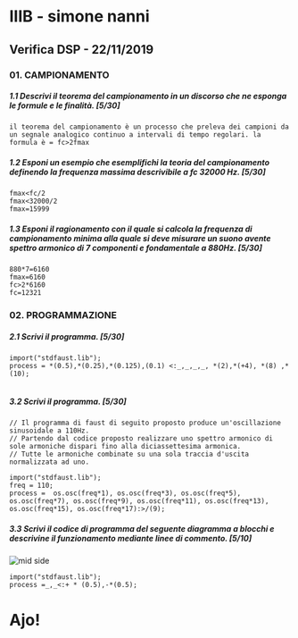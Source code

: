 # IIIB - simone nanni 

## Verifica DSP - 22/11/2019

### 01. CAMPIONAMENTO

##### 1.1 Descrivi il teorema del campionamento in un discorso che ne esponga le formule e le finalità. [5/30]

```
il teorema del campionamento è un processo che preleva dei campioni da un segnale analogico continuo a intervali di tempo regolari. la formula è = fc>2fmax
```

##### 1.2 Esponi un esempio che esemplifichi la teoria del campionamento definendo la frequenza massima descrivibile a _fc 32000 Hz_. [5/30]

```
fmax<fc/2
fmax<32000/2
fmax=15999
```

##### 1.3 Esponi il ragionamento con il quale si calcola la frequenza di campionamento minima alla quale si deve misurare un suono avente spettro armonico di 7 componenti e fondamentale a _880Hz_. [5/30]

```
880*7=6160
fmax=6160
fc>2*6160
fc=12321
```

### 02. PROGRAMMAZIONE

##### 2.1 Scrivi il programma. [5/30]

```
import("stdfaust.lib");
process = *(0.5),*(0.25),*(0.125),(0.1) <:_,_,_,_, *(2),*(+4), *(8) ,*(10);


```

##### 3.2 Scrivi il programma. [5/30]

```
// Il programma di faust di seguito proposto produce un'oscillazione sinusoidale a 110Hz.
// Partendo dal codice proposto realizzare uno spettro armonico di sole armoniche dispari fino alla diciassettesima armonica.
// Tutte le armoniche combinate su una sola traccia d'uscita normalizzata ad uno.

import("stdfaust.lib");
freq = 110;
process =  os.osc(freq*1), os.osc(freq*3), os.osc(freq*5), os.osc(freq*7), os.osc(freq*9), os.osc(freq*11), os.osc(freq*13), os.osc(freq*15), os.osc(freq*17):>/(9);

```

##### 3.3 Scrivi il codice di programma del seguente diagramma a blocchi e descrivine il funzionamento mediante linee di commento. [5/10]

![mid side](https://github.com/LSSN/2019-11-22-3B-DSP/blob/master/process.svg)

```
import("stdfaust.lib");
process =_,_<:+ * (0.5),-*(0.5);
```

# Ajo!
